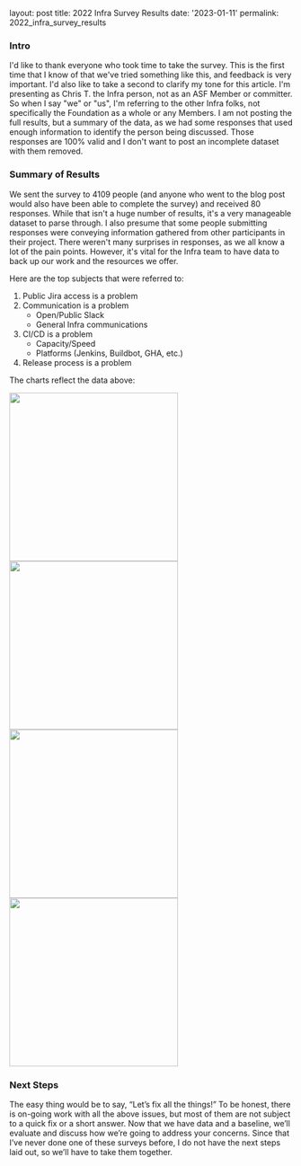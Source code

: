 

layout: post
title: 2022 Infra Survey Results
date: '2023-01-11'
permalink: 2022_infra_survey_results

### Intro
I'd like to thank everyone who took time to take the survey. This is the first time that I know of that we've tried something like this, and feedback is very important. I'd also like to take a second to clarify my tone for this article. I'm presenting as Chris T. the Infra person, not as an ASF Member or committer. So when I say "we" or "us", I'm referring to the other Infra folks, not specifically the Foundation as a whole or any Members. I am not posting the full results, but a summary of the data, as we had some responses that used enough information to identify the person being discussed. Those responses are 100% valid and I don't want to post an incomplete dataset with them removed.

### Summary of Results
We sent the survey to 4109 people (and anyone who went to the blog post would also have been able to complete the survey) and received 80 responses. While that isn't a huge number of results, it's a very manageable dataset to parse through. I also presume that some people submitting responses were conveying information gathered from other participants in their project. There weren't many surprises in responses, as we all know a lot of the pain points. However, it's vital for the Infra team to have data to back up our work and the resources we offer.

Here are the top subjects that were referred to:

1. Public Jira access is a problem
1. Communication is a problem
   * Open/Public Slack
   * General Infra communications
1. CI/CD is a problem
   * Capacity/Speed
   * Platforms (Jenkins, Buildbot, GHA, etc.)
1. Release process is a problem


The charts reflect the data above:

<img src="../image1.png" width="300">
<img src="../image2.png" width="300">
<img src="../image3.png" width="300">
<img src="../image4.png" width="300">


### Next Steps
The easy thing would be to say, “Let’s fix all the things!” To be honest, there is on-going work with all the above issues, but most of them are not subject to a quick fix or a short answer. Now that we have data and a baseline, we’ll evaluate and discuss how we’re going to address your concerns. Since that I’ve never done one of these surveys before, I do not have the next steps laid out, so we’ll have to take them together.
